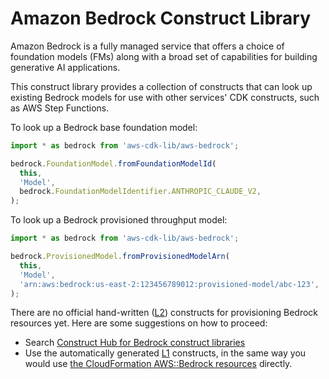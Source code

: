 # Amazon Bedrock Construct Library

Amazon Bedrock is a fully managed service that offers a choice of foundation models (FMs)
along with a broad set of capabilities for building generative AI applications.

This construct library provides a collection of constructs that can look up existing Bedrock models
for use with other services' CDK constructs, such as AWS Step Functions.

To look up a Bedrock base foundation model:

```ts
import * as bedrock from 'aws-cdk-lib/aws-bedrock';

bedrock.FoundationModel.fromFoundationModelId(
  this,
  'Model',
  bedrock.FoundationModelIdentifier.ANTHROPIC_CLAUDE_V2,
);
```

To look up a Bedrock provisioned throughput model:

```ts
import * as bedrock from 'aws-cdk-lib/aws-bedrock';

bedrock.ProvisionedModel.fromProvisionedModelArn(
  this,
  'Model',
  'arn:aws:bedrock:us-east-2:123456789012:provisioned-model/abc-123',
);
```

There are no official hand-written ([L2](https://docs.aws.amazon.com/cdk/latest/guide/constructs.html#constructs_lib)) constructs for provisioning Bedrock resources yet. Here are some suggestions on how to proceed:

- Search [Construct Hub for Bedrock construct libraries](https://constructs.dev/search?q=bedrock)
- Use the automatically generated [L1](https://docs.aws.amazon.com/cdk/latest/guide/constructs.html#constructs_l1_using) constructs, in the same way you would use [the CloudFormation AWS::Bedrock resources](https://docs.aws.amazon.com/AWSCloudFormation/latest/UserGuide/AWS_Bedrock.html) directly.
